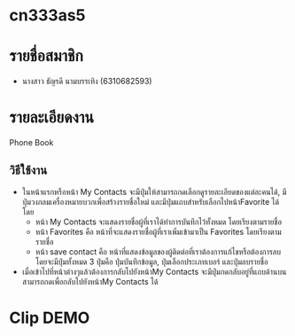 # cn333as5

# รายชื่อสมาชิก
* นางสาว ธัญรดี  นามบรรเทิง (6310682593)

# รายละเอียดงาน
Phone Book
## วิธีใช้งาน
- ในหน้าแรกหรือหน้า My Contacts จะมีปุ่มให้สามารถกดเลือกดูรายละเอียดของแต่ละคนได้, มีปุ่มวงกลมเครื่องหมายบวกเพื่อสร้างรายชื่อใหม่ และมีปุ่มแถบสำหรับเลือกไปหน้าFavorite ได้โดย
  - หน้า My Contacts จะแสดงรายชื่อผู้ที่เราได้ทำการบันทึกไว้ทั้งหมด โดยเรียงตามรายชื่อ
  - หน้า Favorites คือ หน้าที่จะแสดงรายชื่อผู้ที่เราเพิ่มเข้ามาเป็น Favorites โดยเรียงตามรายชื่อ
  - หน้า save contact คือ หน้าที่แสดงข้อมูลของผู้ติดต่อที่เราต้องการแก้ไขหรือต้องการลบ โดยจะมีปุ่มทั้งหมด 3 ปุ่มคือ ปุ่มบันทึกข้อมูล, ปุ่มเลือกประเภทเบอร์ และปุ่มลบรายชื่อ
- เมื่อเข้าไปที่หน้าต่างๆแล้วต้องการกลับไปยังหน้าMy Contacts จะมีปุ่มกดกลับอยู่ที่แถบด้านบน สามารถกดเพื่อกลับไปยังหน้าMy Contacts ได้

# Clip DEMO
